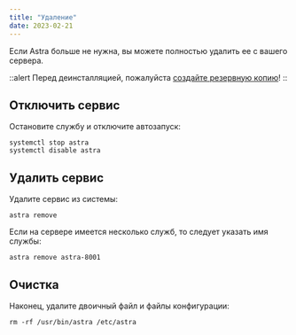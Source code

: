 ```yaml
---
title: "Удаление"
date: 2023-02-21
---
```



Если Astra больше не нужна, вы можете полностью удалить ее с вашего сервера.

::alert
Перед деинсталляцией, пожалуйста [создайте резервную копию](https://help.cesbo.com/astra/admin-guide/administration/backup)!
::

## Отключить сервис[](https://help.cesbo.com/astra/admin-guide/administration/uninstall#disable-service)

Остановите службу и отключите автозапуск:

```
systemctl stop astra
systemctl disable astra
```

## Удалить сервис[](https://help.cesbo.com/astra/admin-guide/administration/uninstall#remove-service)

Удалите сервис из системы:

```
astra remove
```

Если на сервере имеется несколько служб, то следует указать имя службы:

```
astra remove astra-8001
```

## Очистка[](https://help.cesbo.com/astra/admin-guide/administration/uninstall#cleanup)

Наконец, удалите двоичный файл и файлы конфигурации:

```
rm -rf /usr/bin/astra /etc/astra
```
